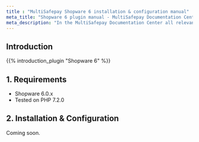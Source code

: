 ```yaml
---
title : "MultiSafepay Shopware 6 installation & configuration manual"
meta_title: "Shopware 6 plugin manual - MultiSafepay Documentation Center"
meta_description: "In the MultiSafepay Documentation Center all relevant information regarding our Plugins and API. As well as Support pages for Payment Method, Tools and General Questions. You can also find the contact details of our Support Team and Integration Team."
---
```

## Introduction

{{% introduction_plugin "Shopware 6" %}}

## 1. Requirements
- Shopware 6.0.x
- Tested on PHP 7.2.0

## 2. Installation & Configuration
Coming soon.
